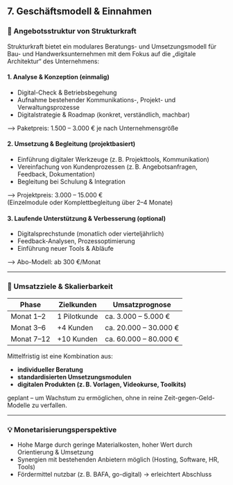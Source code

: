 ## 7. Geschäftsmodell & Einnahmen

### 💼 Angebotsstruktur von Strukturkraft

Strukturkraft bietet ein modulares Beratungs- und Umsetzungsmodell für Bau- und Handwerksunternehmen mit dem Fokus auf die „digitale Architektur“ des Unternehmens:

#### 1. Analyse & Konzeption (einmalig)

- Digital-Check & Betriebsbegehung
- Aufnahme bestehender Kommunikations-, Projekt- und Verwaltungsprozesse
- Digitalstrategie & Roadmap (konkret, verständlich, machbar)

⟶ Paketpreis: 1.500 – 3.000 € je nach Unternehmensgröße

#### 2. Umsetzung & Begleitung (projektbasiert)

- Einführung digitaler Werkzeuge (z. B. Projekttools, Kommunikation)
- Vereinfachung von Kundenprozessen (z. B. Angebotsanfragen, Feedback, Dokumentation)
- Begleitung bei Schulung & Integration

⟶ Projektpreis: 3.000 – 15.000 €  
(Einzelmodule oder Komplettbegleitung über 2–4 Monate)

#### 3. Laufende Unterstützung & Verbesserung (optional)

- Digitalsprechstunde (monatlich oder vierteljährlich)
- Feedback-Analysen, Prozessoptimierung
- Einführung neuer Tools & Abläufe

⟶ Abo-Modell: ab 300 €/Monat

---

### 🧮 Umsatzziele & Skalierbarkeit

| Phase           | Zielkunden   | Umsatzprognose       |
| --------------- | ------------ | --------------------- |
| Monat 1–2       | 1 Pilotkunde | ca. 3.000 – 5.000 €   |
| Monat 3–6       | +4 Kunden    | ca. 20.000 – 30.000 € |
| Monat 7–12      | +10 Kunden   | ca. 60.000 – 80.000 € |

Mittelfristig ist eine Kombination aus:

- **individueller Beratung**
- **standardisierten Umsetzungsmodulen**
- **digitalen Produkten (z. B. Vorlagen, Videokurse, Toolkits)**

geplant – um Wachstum zu ermöglichen, ohne in reine Zeit-gegen-Geld-Modelle zu verfallen.

---

### 💡 Monetarisierungsperspektive

- Hohe Marge durch geringe Materialkosten, hoher Wert durch Orientierung & Umsetzung
- Synergien mit bestehenden Anbietern möglich (Hosting, Software, HR, Tools)
- Fördermittel nutzbar (z. B. BAFA, go-digital) → erleichtert Abschluss

